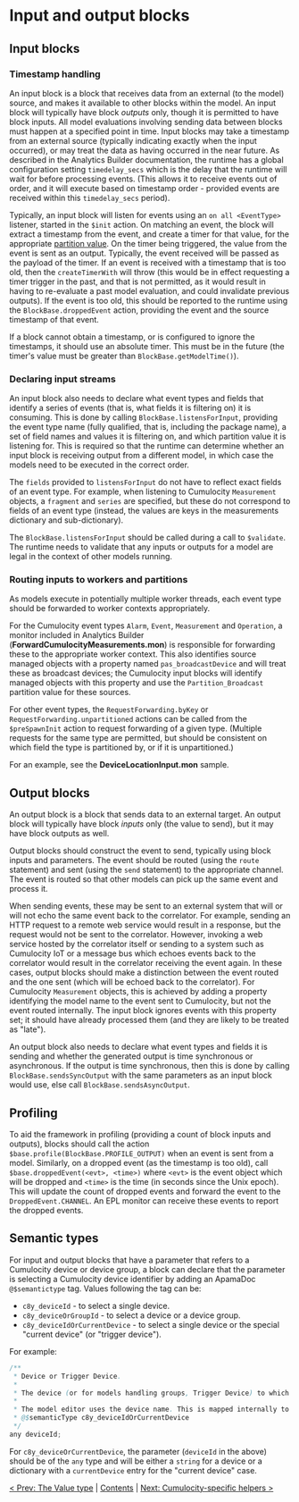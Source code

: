 # Input and output blocks

## Input blocks

### Timestamp handling

An input block is a block that receives data from an external (to the model) source, and makes it available to other blocks within the model. An input block will typically have block *outputs* only, though it is permitted to have block inputs. All model evaluations involving sending data between blocks must happen at a specified point in time. Input blocks may take a timestamp from an external source (typically indicating exactly when the input occurred), or may treat the data as having occurred in the near future. As described in the Analytics Builder documentation, the runtime has a global configuration setting `timedelay_secs` which is the delay that the runtime will wait for before processing events. (This allows it to receive events out of order, and it will execute based on timestamp order - provided events are received within this `timedelay_secs` period).

Typically, an input block will listen for events using an `on all <EventType>` listener, started in the `$init` action. On matching an event, the block will extract a timestamp from the event, and create a timer for that value, for the appropriate [partition value](070-Partitions.md). On the timer being triggered, the value from the event is sent as an output. Typically, the event received will be passed as the payload of the timer. If an event is received with a timestamp that is too old, then the `createTimerWith` will throw (this would be in effect requesting a timer trigger in the past, and that is not permitted, as it would result in having to re-evaluate a past model evaluation, and could invalidate previous outputs). If the event is too old, this should be reported to the runtime using the `BlockBase.droppedEvent` action, providing the event and the source timestamp of that event.

If a block cannot obtain a timestamp, or is configured to ignore the timestamps, it should use an absolute timer. This must be in the future (the timer's value must be greater than `BlockBase.getModelTime()`).

### Declaring input streams

An input block also needs to declare what event types and fields that identify a series of events (that is, what fields it is filtering on) it is consuming. This is done by calling `BlockBase.listensForInput`, providing the event type name (fully qualified, that is, including the package name), a set of field names and values it is filtering on, and which partition value it is listening for. This is required so that the runtime can determine whether an input block is receiving output from a different model, in which case the models need to be executed in the correct order.

The `fields` provided to `listensForInput` do not have to reflect exact fields of an event type. For example, when listening to Cumulocity `Measurement` objects, a `fragment` and `series` are specified, but these do not correspond to fields of an event type (instead, the values are keys in the measurements dictionary and sub-dictionary).

The `BlockBase.listensForInput` should be called during a call to `$validate`. The runtime needs to validate that any inputs or outputs for a model are legal in the context of other models running.

### Routing inputs to workers and partitions

As models execute in potentially multiple worker threads, each event type should be forwarded to worker contexts appropriately.

For the Cumulocity event types `Alarm`, `Event`, `Measurement` and `Operation`, a monitor included in Analytics Builder (**ForwardCumulocityMeasurements.mon**) is responsible for forwarding these to the appropriate worker context. This also identifies source managed objects with a property named `pas_broadcastDevice` and will treat these as broadcast devices; the Cumulocity input blocks will identify managed objects with this property and use the `Partition_Broadcast` partition value for these sources.

For other event types, the `RequestForwarding.byKey` or `RequestForwarding.unpartitioned` actions can be called from the `$preSpawnInit` action to request forwarding of a given type. (Multiple requests for the same type are permitted, but should be consistent on which field the type is partitioned by, or if it is unpartitioned.)

For an example, see the **DeviceLocationInput.mon** sample.

## Output blocks

An output block is a block that sends data to an external target. An output block will typically have block *inputs* only (the value to send), but it may have block outputs as well.

Output blocks should construct the event to send, typically using block inputs and parameters. The event should be routed (using the `route` statement) and sent (using the `send` statement) to the appropriate channel. The event is routed so that other models can pick up the same event and process it.

When sending events, these may be sent to an external system that will or will not echo the same event back to the correlator. For example, sending an HTTP request to a remote web service would result in a response, but the request would not be sent to the correlator. However, invoking a web service hosted by the correlator itself or sending to a system such as Cumulocity IoT or a message bus which echoes events back to the correlator would result in the correlator receiving the event again. In these cases, output blocks should make a distinction between the event routed and the one sent (which will be echoed back to the correlator). For Cumulocity `Measurement` objects, this is achieved by adding a property identifying the model name to the event sent to Cumulocity, but not the event routed internally. The input block ignores events with this property set; it should have already processed them (and they are likely to be treated as "late").

An output block also needs to declare what event types and fields it is sending and whether the generated output is time synchronous or asynchronous. If the output is time synchronous, then this is done by calling `BlockBase.sendsSyncOutput` with the same parameters as an input block would use, else call `BlockBase.sendsAsyncOutput`.

## Profiling

To aid the framework in profiling (providing a count of block inputs and outputs), blocks should call the action `$base.profile(BlockBase.PROFILE_OUTPUT)` when an event is sent from a model. Similarly, on a dropped event (as the timestamp is too old), call `$base.droppedEvent(<evt>, <time>)` where `<evt>` is the event object which will be dropped and `<time>` is the time (in seconds since the Unix epoch). This will update the count of dropped events and forward the event to the `DroppedEvent.CHANNEL`. An EPL monitor can receive these events to report the dropped events.

## Semantic types

For input and output blocks that have a parameter that refers to a Cumulocity device or device group, a block can declare that the parameter is selecting a Cumulocity device identifier by adding an ApamaDoc `@$semantictype` tag. Values following the tag can be:

* `c8y_deviceId` - to select a single device.
* `c8y_deviceOrGroupId` - to select a device or a device group.
* `c8y_deviceIdOrCurrentDevice` - to select a single device or the special "current device" (or "trigger device").

For example:

```Java
/**
 * Device or Trigger Device.
 *
 * The device (or for models handling groups, Trigger Device) to which the operation is to be sent.
 *
 * The model editor uses the device name. This is mapped internally to the device identifier.
 * @$semanticType c8y_deviceIdOrCurrentDevice
 */
any deviceId;
```

For `c8y_deviceOrCurrentDevice`, the parameter (`deviceId` in the above) should be of the `any` type and will be either a `string` for a device or a dictionary with a `currentDevice` entry for the "current device" case.

[< Prev: The Value type](090-ValueType.md) | [Contents](000-contents.md) | [Next: Cumulocity-specific helpers >](105-CumulocityHelper.md) 
